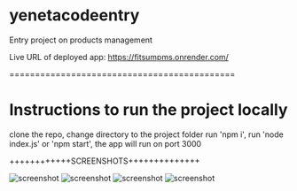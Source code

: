 # yenetacodeentry
Entry project on products management

Live URL of deployed app: https://fitsumpms.onrender.com/

============================================

Instructions to run the project locally
============
clone the repo,
change directory to the project folder
run 'npm i',
run 'node index.js' or 'npm start',
the app will run on port 3000

++++++++++++SCREENSHOTS++++++++++++++

![screenshot](https://github.com/FitsumMehari/yenetacodeentry/assets/64842640/fab20258-fa05-47ec-b2f4-494adb7bac8c)
![screenshot](https://github.com/FitsumMehari/yenetacodeentry/assets/64842640/e6296bde-17d3-48c3-ab35-68198eb3f0f4)
![screenshot](https://github.com/FitsumMehari/yenetacodeentry/assets/64842640/0d95dcce-a2f5-4df0-899c-dc7c9499707f)
![screenshot](https://github.com/FitsumMehari/yenetacodeentry/assets/64842640/6ea2da03-1e05-4d76-b03a-5d2a1ad8fb51)
